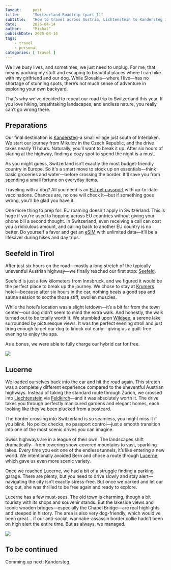 ```yaml
---
layout:     post
title:      "Switzerland Roadtrip (part 1)"
subtitle:   "How to travel across Austria, Lichtenstein to Kandersteg in Switzerland. With a dog."
date:       2025-04-14
author:     "Michal"
publishDate: 2025-04-14
tags:
    - travel
    - personal
categories: [ Travel ]
---
```


We live busy lives, and sometimes, we just need to unplug. For me, that means packing my stuff and escaping to beautiful places where I can hike with my girlfriend and our dog. While Slovakia—where I live—has no shortage of stunning spots, there’s not much sense of adventure in exploring your own backyard.

That’s why we’ve decided to repeat our road trip to Switzerland this year. If you love hiking, breathtaking landscapes, and endless nature, you really can’t go wrong there.


## Preparations

Our final destination is [Kandersteg](https://adelboden-lenk-kandersteg.ch/orte/kandersteg)-a small village just south of Interlaken. We start our journey from Mikulov in the Czech Republic, and the drive takes nearly 11 hours. Naturally, you’ll want to break it up. After six hours of staring at the highway, finding a cozy spot to spend the night is a must.

As you might guess, Switzerland isn’t exactly the most budget-friendly country in Europe. So it's a smart move to stock up on essentials—think basic groceries and water—before crossing the border. It'll save you from spending a small fortune on everyday items.

Traveling with a dog? All you need is an [EU pet passport](https://europa.eu/youreurope/citizens/travel/carry/pets-and-other-animals/index_en.htm) with up-to-date vaccinations. Chances are, no one will check it—but if something goes wrong, you'll be glad you have it.

One more thing to prep for: EU roaming doesn't apply in Switzerland. This is huge if you’re used to hopping across EU countries without giving your phone bill a second thought. In Switzerland, even receiving a call can cost you a ridiculous amount, and calling back to another EU country is no better. Do yourself a favor and get an [eSIM](http://rwrd.io/1q295kr) with unlimited data—it’ll be a lifesaver during hikes and day trips.


## Seefeld in Tirol

After just six hours on the road—mostly a long stretch of the typically uneventful Austrian highway—we finally reached our first stop: [Seefeld](https://www.gemeinde-seefeld.eu/). 

Seefeld is just a few kilometers from Innsbruck, and we figured it would be the perfect place to break up the journey. We chose to stay at [Krumers](https://www.krumers.com/) hotel—because after six hours in the car, nothing beats a good spa and sauna session to soothe those stiff, swollen muscles.

While the hotel’s location was a slight letdown—it’s a bit far from the town center—our dog didn’t seem to mind the extra walk. And honestly, the walk turned out to be totally worth it. We stumbled upon [Wildsee](https://maps.app.goo.gl/V8jLrVvYsbcDppjo6), a serene lake surrounded by picturesque views. It was the perfect evening stroll and just tiring enough to get our dog to knock out early—giving us a guilt-free evening to enjoy the spa.

As a bonus, we were able to fully charge our hybrid car for free.

![](/images/seefeld.jpg)

## Lucerne

We loaded ourselves back into the car and hit the road again. This stretch was a completely different experience compared to the uneventful Austrian highways. Instead of taking the standard route through Zurich, we crossed into [Liechtenstein](https://maps.app.goo.gl/GDzUzkQTpzk7xczx7) via [Feldkirch](https://maps.app.goo.gl/9whNHNKrusccBZ3E6)—and it was absolutely worth it. The drive takes you through perfectly manicured gardens and elegant homes, each looking like they’ve been plucked from a postcard.

The border crossing into Switzerland is so seamless, you might miss it if you blink. No police checks, no passport control—just a smooth transition into one of the most scenic drives you can imagine.

Swiss highways are in a league of their own. The landscapes shift dramatically—from towering snow-covered mountains to vast, sparkling lakes. Every time you exit one of the endless tunnels, it’s like entering a new world. We intentionally avoided Bern and chose a route through [Lucerne](https://maps.app.goo.gl/rRUfChS1EcDuKyhy6), which gave us even more scenic variety.

Once we reached Lucerne, we had a bit of a struggle finding a parking garage. There are plenty, but you need to drive slowly and stay alert—navigating the city isn’t exactly stress-free. But once we parked and let our dog out, she was thrilled to be free again and ready to explore.

Lucerne has a few must-sees. The old town is charming, though a bit touristy with its shops and souvenir stands. But the lakeside views and iconic wooden bridges—especially the Chapel Bridge—are real highlights and steeped in history. The area is also very dog-friendly, which would’ve been great... if our anti-social, wannabe-assassin border collie hadn’t been on high alert the entire time. But as always, we managed.

![](/images/lucerne.jpg)

## To be continued

Comming up next: Kandersteg.